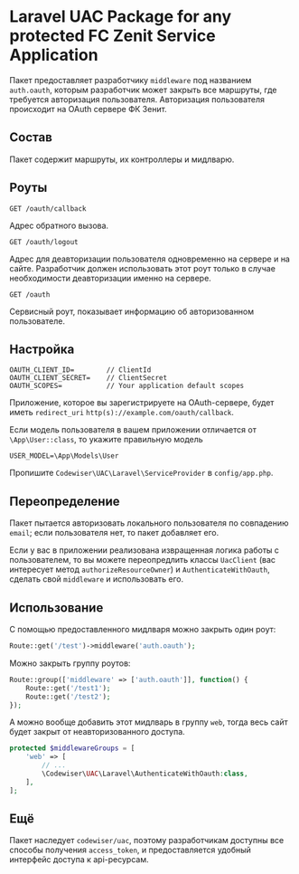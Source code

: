 # Laravel UAC Package for any protected FC Zenit Service Application

Пакет предоставляет разработчику `middleware` под названием `auth.oauth`, которым разработчик может закрыть все маршруты, где требуется авторизация пользователя.
Авторизация пользователя происходит на OAuth сервере ФК Зенит.

## Состав

Пакет содержит маршруты, их контроллеры и мидлварю.

## Роуты

`GET /oauth/callback`

Адрес обратного вызова.

`GET /oauth/logout`

Адрес для деавторизации пользователя одновременно на сервере и на сайте. 
Разработчик должен использовать этот роут только в случае необходимости деавторизации именно на сервере.

`GET /oauth`

Сервисный роут, показывает информацию об авторизованном пользователе.

## Настройка

```dotenv
OAUTH_CLIENT_ID=        // ClientId
OAUTH_CLIENT_SECRET=    // ClientSecret
OAUTH_SCOPES=           // Your application default scopes
```

Приложение, которое вы зарегистрируете на OAuth-сервере, будет иметь `redirect_uri`
`http(s)://example.com/oauth/callback`.

Если модель пользователя в вашем приложении отличается от `\App\User::class`, 
то укажите правильную модель

```dotenv
USER_MODEL=\App\Models\User
```

Пропишите `Codewiser\UAC\Laravel\ServiceProvider` в `config/app.php`.

## Переопределение

Пакет пытается авторизовать локального пользователя по совпадению `email`;
если пользователя нет, то пакет добавляет его.

Если у вас в приложении реализована извращенная логика работы с пользователем,
то вы можете переопредлить классы `UacClient` (вас интересует метод `authorizeResourceOwner`) и `AuthenticateWithOauth`,
сделать свой `middleware` и использовать его.


## Использование

С помощью предоставленного мидлваря можно закрыть один роут:

```php
Route::get('/test')->middleware('auth.oauth');
```

Можно закрыть группу роутов:
```php
Route::group(['middleware' => ['auth.oauth']], function() {
    Route::get('/test1');
    Route::get('/test2');
});
```

А можно вообще добавить этот мидлварь в группу `web`, тогда весь сайт будет закрыт от неавторизованного доступа. 

```php
protected $middlewareGroups = [
    'web' => [
        // ...
        \Codewiser\UAC\Laravel\AuthenticateWithOauth:class,
    ],
];
```

## Ещё

Пакет наследует `codewiser/uac`, поэтому разработчикам доступны все способы получения `access_token`, и предоставляется удобный интерфейс доступа к api-ресурсам.
